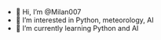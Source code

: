 - 👋 Hi, I’m @Milan007
- 👀 I’m interested in Python, meteorology, AI
- 🌱 I’m currently learning Python and AI

<!---
Milan007-sys/Milan007-sys is a ✨ special ✨ repository because its `README.md` (this file) appears on your GitHub profile.
You can click the Preview link to take a look at your changes.
--->
